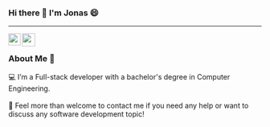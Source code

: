 ### Hi there 👋 I'm Jonas 😄


<hr />

<a href="https://www.linkedin.com/in/jonas-alessi/">
  <img align="left" width="24px" src="https://cdn.jsdelivr.net/npm/simple-icons@v3/icons/linkedin.svg"  />
</a>
<a href="mailto:alessi.jonas@gmail.com">
  <img align="left" width="26px" src="https://cdn.jsdelivr.net/npm/simple-icons@v3/icons/gmail.svg" />
</a>

<br/>

### About Me 🚀
💻 I’m a Full-stack developer with a bachelor's degree in Computer Engineering. </br></br>
💬 Feel more than welcome to contact me if you need any help or want to discuss any software development topic! </br></br>
